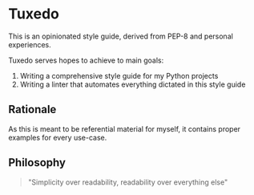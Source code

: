 # Tuxedo
This is an opinionated style guide, derived from PEP-8 and personal experiences.

Tuxedo serves hopes to achieve to main goals:
1. Writing a comprehensive style guide for my Python projects
1. Writing a linter that automates everything dictated in this style guide


## Rationale
As this is meant to be referential material for myself, it contains proper
examples for every use-case.


## Philosophy
> "Simplicity over readability, readability over everything else"

